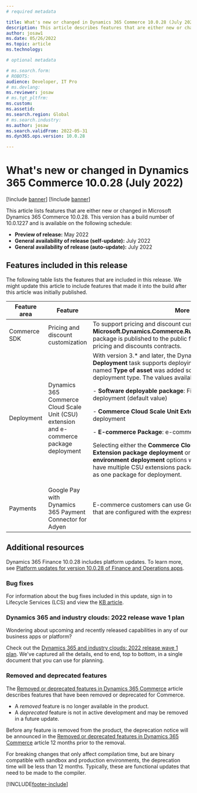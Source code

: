 ```yaml
---
# required metadata

title: What's new or changed in Dynamics 365 Commerce 10.0.28 (July 2022)
description: This article describes features that are either new or changed in Dynamics 365 Commerce 10.0.28. 
author: josaw1
ms.date: 05/26/2022
ms.topic: article
ms.technology: 

# optional metadata

# ms.search.form: 
# ROBOTS: 
audience: Developer, IT Pro
# ms.devlang: 
ms.reviewer: josaw
# ms.tgt_pltfrm: 
ms.custom: 
ms.assetid: 
ms.search.region: Global
# ms.search.industry: 
ms.author: josaw
ms.search.validFrom: 2022-05-31 
ms.dyn365.ops.version: 10.0.28

---
```


# What's new or changed in Dynamics 365 Commerce 10.0.28 (July 2022)

[!include [banner](../includes/banner.md)]
[!include [banner](../includes/preview-banner.md)]

This article lists features that are either new or changed in Microsoft Dynamics 365 Commerce 10.0.28. This version has a build number of 10.0.1227 and is available on the following schedule:

- **Preview of release:** May 2022
- **General availability of release (self-update):** July 2022
- **General availability of release (auto-update):** July 2022


## Features included in this release

The following table lists the features that are included in this release. We might update this article to include features that made it into the build after this article was initially published.

| Feature area                             | Feature                                         | More information                                                           |  Enabled by             |
|-------------------------------------------|----------------------------------------------------------|-----------------------------------------------------------|-------------------------|
|  Commerce SDK   |   Pricing and discount customization  |  To support pricing and discount customization in the Commerce SDK, **Microsoft.Dynamics.Commerce.Runtime.Services.PricingEngine.Contracts** package is published to the public feed for extension code to consume the pricing and discounts contracts.  |  See [Migrate to Commerce SDK](../dev-itpro/retail-sdk/migrate-commerce-sdk.md#reference-package-difference-between-legacy-retail-sdk-and-commerce-sdk)
|  Deployment | Dynamics 365 Commerce Cloud Scale Unit (CSU) extension and e-commerce package deployment   |  With version 3.* and later, the Dynamics Lifecycle Services (LCS) **Asset Deployment** task supports deploying Commerce packages. A new field type named **Type of asset** was added so you can select the Commerce package deployment type. The values available for this field are:</p><p>- **Software deployable package**: Finance and operations apps environment deployment (default value)<p>- **Commerce Cloud Scale Unit Extension**: CSU Extension package deployment<p>- **E-commerce Package**: e-commerce environment deployment.<p>Selecting either the **Commerce Cloud Scale Unit Extension - CSU Extension package deployment** or **E-commerce Package - e-Commerce environment deployment** options will override previous deployments. If you have multiple CSU extensions packages, all CSU packages must be merged as one package for deployment.  | See [Deploy assets by using Azure Pipelines](../../fin-ops-core/dev-itpro/dev-tools/pipeline-deploy-asset.md)  |
| Payments   |  Google Pay with Dynamics 365 Payment Connector for Adyen   |  E-commerce customers can use Google Pay on cart and checkout pages that are configured with the express checkout module.   |  Developer opt-in   |

## Additional resources

Dynamics 365 Finance 10.0.28 includes platform updates. To learn more, see [Platform updates for version 10.0.28 of Finance and Operations apps](../../fin-ops-core/dev-itpro/get-started/whats-new-platform-updates-10-0-28.md).

### Bug fixes

For information about the bug fixes included in this update, sign in to Lifecycle Services (LCS) and view the [KB article](https://fix.lcs.dynamics.com/Issue/Details?bugId=694438).

### Dynamics 365 and industry clouds: 2022 release wave 1 plan

Wondering about upcoming and recently released capabilities in any of our business apps or platform?

Check out the [Dynamics 365 and industry clouds: 2022 release wave 1 plan](/dynamics365-release-plan/2022wave1/). We've captured all the details, end to end, top to bottom, in a single document that you can use for planning.

### Removed and deprecated features

The [Removed or deprecated features in Dynamics 365 Commerce](removed-deprecated-features-commerce.md) article describes features that have been removed or deprecated for Commerce.

- A *removed* feature is no longer available in the product.
- A *deprecated* feature is not in active development and may be removed in a future update.

Before any feature is removed from the product, the deprecation notice will be announced in the [Removed or deprecated features in Dynamics 365 Commerce](removed-deprecated-features-commerce.md) article 12 months prior to the removal.

For breaking changes that only affect compilation time, but are binary compatible with sandbox and production environments, the deprecation time will be less than 12 months. Typically, these are functional updates that need to be made to the compiler.


[!INCLUDE[footer-include](../../includes/footer-banner.md)]

